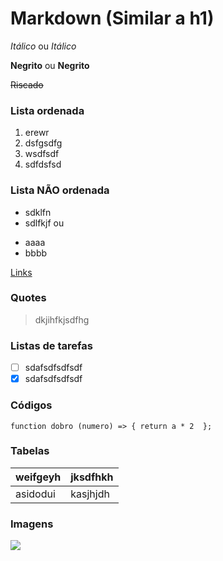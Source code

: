# Markdown (Similar a h1)

*Itálico* ou _Itálico_

**Negrito** ou __Negrito__

~~Riscado~~

### Lista ordenada
1. erewr
2. dsfgsdfg
1. wsdfsdf
3.  sdfdsfsd

### Lista NÃO ordenada

* sdklfn
* sdlfkjf
    ou
- aaaa
- bbbb

[Links](www.google.com.br)

### Quotes

> dkjihfkjsdfhg

### Listas de tarefas

- [ ] sdafsdfsdfsdf
- [X] sdafsdfsdfsdf

### Códigos
```
function dobro (numero) => { return a * 2  };
```
### Tabelas

| weifgeyh | jksdfhkh |
|----------|----------|
| asidodui | kasjhjdh |

### Imagens

![](/src/sdsd/cdcc/gnu.png)

